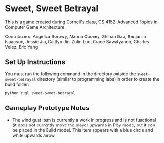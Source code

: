 # Sweet, Sweet Betrayal

This is a game created during Cornell's class, CS 4152: Advanced Topics in Computer Game Architecture.

Contributers: Angelica Borowy, Alanna Cooney, Shihan Gao, Benjamin Isaacson, Jessie Jia, Caitlyn Jin, Zulin Luo, Grace Sawatyanon, Charles Velez, Eric Yang

## Set Up Instructions

You must run the following command in the directory outside the `sweet-sweet-betrayal` directory (similar to programming labs) in order to create the build folder:

```
python cugl sweet-sweet-betrayal
```


## Gameplay Prototype Notes

- The wind gust item is currently a work in progress and is not functional (it does not currently move the player upwards in Play mode, but it can be placed in the Build mode). This item appears with a blue circle and white upwards arrow.
